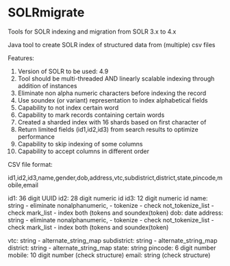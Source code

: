 SOLRmigrate
===========

Tools for SOLR indexing and migration from SOLR 3.x to 4.x

Java tool to create SOLR index of structured data from (multiple) csv files


Features:

1. Version of SOLR to be used: 4.9
2. Tool should be multi-threaded AND linearly scalable indexing through addition of instances
3. Eliminate non alpha numeric characters before indexing the record
4. Use soundex (or variant) representation to index alphabetical fields
5. Capability to not index certain word
6. Capability to mark records containing certain words
7. Created a sharded index with 16 shards based on first character of <id1>
8. Return limited fields (id1,id2,id3) from search results to optimize performance
9. Capability to skip indexing of some columns
10. Capability to accept columns in different order

CSV file format:

id1,id2,id3,name,gender,dob,address,vtc,subdistrict,district,state,pincode,mobile,email

id1: 36 digit UUID
id2: 28 digit numeric id
id3: 12 digit numeric id
name: string
             - eliminate nonalphanumeric, 
             - tokenize
             - check not_tokenize_list
             - check mark_list
             - index both (tokens and soundex(token)
dob: date
address: string
             - eliminate nonalphanumeric, 
             - tokenize
             - check not_tokenize_list
             - check mark_list
             - index both (tokens and soundex(token)
             
vtc: string
             - alternate_string_map
subdistrict: string
             - alternate_string_map
district: string
             - alternate_string_map
state: string
pincode: 6 digit number
mobile: 10 digit number (check structure)
email: string (check structure)
             
 
